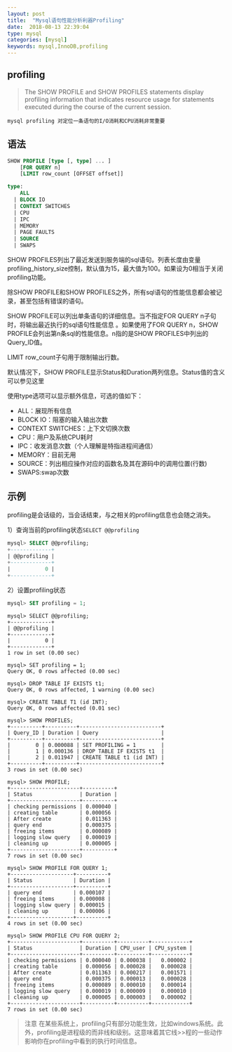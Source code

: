 ```yaml
---
layout: post
title:  "Mysql语句性能分析利器Profiling"
date:  2018-08-13 22:39:04
type: mysql
categories: [mysql]
keywords: mysql,InnoDB,profiling
---
```

## profiling

>The SHOW PROFILE and SHOW PROFILES statements display profiling information that indicates resource usage for statements executed during the course of the current session.

`mysql profiling 对定位一条语句的I/O消耗和CPU消耗非常重要`

## 语法

```sql
SHOW PROFILE [type [, type] ... ]
    [FOR QUERY n]
    [LIMIT row_count [OFFSET offset]]

type:
    ALL
  | BLOCK IO
  | CONTEXT SWITCHES
  | CPU
  | IPC
  | MEMORY
  | PAGE FAULTS
  | SOURCE
  | SWAPS
```

SHOW PROFILES列出了最近发送到服务端的sql语句。列表长度由变量profiling_history_size控制，默认值为15，最大值为100。如果设为0相当于关闭profiling功能。

除SHOW PROFILE和SHOW PROFILES之外，所有sql语句的性能信息都会被记录，甚至包括有错误的语句。

SHOW PROFILE可以列出单条语句的详细信息。当不指定FOR QUERY n子句时，将输出最近执行的sql语句性能信息 。如果使用了FOR QUERY n，SHOW PROFILE会列出第n条sql的性能信息。n指的是SHOW PROFILES中列出的Query_ID值。

LIMIT row_count子句用于限制输出行数。

默认情况下，SHOW PROFILE显示Status和Duration两列信息。Status值的含义可以参见这里

使用type选项可以显示额外信息，可选的值如下： 
- ALL：展现所有信息 
- BLOCK IO：阻塞的输入输出次数 
- CONTEXT SWITCHES：上下文切换次数 
- CPU：用户及系统CPU耗时 
- IPC：收发消息次数（个人理解是特指进程间通信） 
- MEMORY：目前无用 
- SOURCE：列出相应操作对应的函数名及其在源码中的调用位置(行数) 
- SWAPS:swap次数

## 示例
profiling是会话级的，当会话结束，与之相关的profiling信息也会随之消失。

1）查询当前的profiling状态`SELECT @@profiling`

```sql
mysql> SELECT @@profiling;
+-------------+
| @@profiling |
+-------------+
|           0 |
+-------------+
```
2）设置profiling状态

```sql
mysql> SET profiling = 1;
```


```
mysql> SELECT @@profiling;
+-------------+
| @@profiling |
+-------------+
|           0 |
+-------------+
1 row in set (0.00 sec)

mysql> SET profiling = 1;
Query OK, 0 rows affected (0.00 sec)

mysql> DROP TABLE IF EXISTS t1;
Query OK, 0 rows affected, 1 warning (0.00 sec)

mysql> CREATE TABLE T1 (id INT);
Query OK, 0 rows affected (0.01 sec)

mysql> SHOW PROFILES;
+----------+----------+--------------------------+
| Query_ID | Duration | Query                    |
+----------+----------+--------------------------+
|        0 | 0.000088 | SET PROFILING = 1        |
|        1 | 0.000136 | DROP TABLE IF EXISTS t1  |
|        2 | 0.011947 | CREATE TABLE t1 (id INT) |
+----------+----------+--------------------------+
3 rows in set (0.00 sec)

mysql> SHOW PROFILE;
+----------------------+----------+
| Status               | Duration |
+----------------------+----------+
| checking permissions | 0.000040 |
| creating table       | 0.000056 |
| After create         | 0.011363 |
| query end            | 0.000375 |
| freeing items        | 0.000089 |
| logging slow query   | 0.000019 |
| cleaning up          | 0.000005 |
+----------------------+----------+
7 rows in set (0.00 sec)

mysql> SHOW PROFILE FOR QUERY 1;
+--------------------+----------+
| Status             | Duration |
+--------------------+----------+
| query end          | 0.000107 |
| freeing items      | 0.000008 |
| logging slow query | 0.000015 |
| cleaning up        | 0.000006 |
+--------------------+----------+
4 rows in set (0.00 sec)

mysql> SHOW PROFILE CPU FOR QUERY 2;
+----------------------+----------+----------+------------+
| Status               | Duration | CPU_user | CPU_system |
+----------------------+----------+----------+------------+
| checking permissions | 0.000040 | 0.000038 |   0.000002 |
| creating table       | 0.000056 | 0.000028 |   0.000028 |
| After create         | 0.011363 | 0.000217 |   0.001571 |
| query end            | 0.000375 | 0.000013 |   0.000028 |
| freeing items        | 0.000089 | 0.000010 |   0.000014 |
| logging slow query   | 0.000019 | 0.000009 |   0.000010 |
| cleaning up          | 0.000005 | 0.000003 |   0.000002 |
+----------------------+----------+----------+------------+
7 rows in set (0.00 sec)
```

>注意
在某些系统上，profiling只有部分功能生效，比如windows系统。此外，profiling是进程级的而非线和级别。这意味着其它线>>程的一些动作影响你在profiling中看到的执行时间信息。